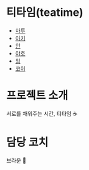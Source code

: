 # 티타임(teatime)

- [마루](https://github.com/pup-paw/teatime-gitbranch-strategy/blob/main/%EB%A7%88%EB%A3%A8.md)
- [아키](https://github.com/pup-paw/teatime-gitbranch-strategy/blob/main/%EC%95%84%ED%82%A4.md)
- [안](https://github.com/pup-paw/teatime-gitbranch-strategy/blob/main/%EC%95%88.md)
- [야호](https://github.com/pup-paw/teatime-gitbranch-strategy/blob/main/%EC%95%BC%ED%98%B8.md)
- [잉](https://github.com/pup-paw/teatime-gitbranch-strategy/blob/main/%EC%9E%89.md)
- [코이](https://github.com/pup-paw/teatime-gitbranch-strategy/blob/main/%EC%BD%94%EC%9D%B4.md)

# 프로젝트 소개

서로를 채워주는 시간, 티타임 ☕️

# 담당 코치

브라운 🐻
